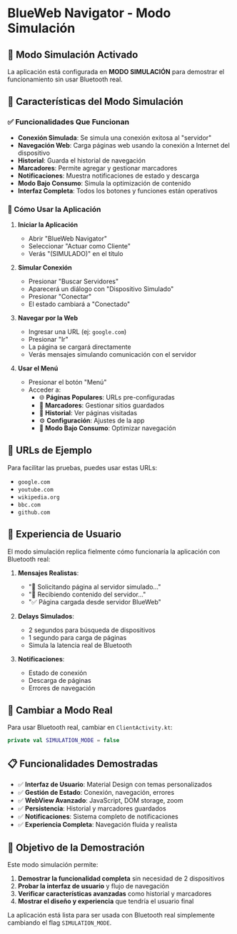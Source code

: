 # BlueWeb Navigator - Modo Simulación

## 🔄 Modo Simulación Activado

La aplicación está configurada en **MODO SIMULACIÓN** para demostrar el funcionamiento sin usar Bluetooth real.

## 📱 Características del Modo Simulación

### ✅ Funcionalidades Que Funcionan
- **Conexión Simulada**: Se simula una conexión exitosa al "servidor"
- **Navegación Web**: Carga páginas web usando la conexión a Internet del dispositivo
- **Historial**: Guarda el historial de navegación
- **Marcadores**: Permite agregar y gestionar marcadores
- **Notificaciones**: Muestra notificaciones de estado y descarga
- **Modo Bajo Consumo**: Simula la optimización de contenido
- **Interfaz Completa**: Todos los botones y funciones están operativos

### 🎯 Cómo Usar la Aplicación

1. **Iniciar la Aplicación**
   - Abrir "BlueWeb Navigator"
   - Seleccionar "Actuar como Cliente"
   - Verás "(SIMULADO)" en el título

2. **Simular Conexión**
   - Presionar "Buscar Servidores"
   - Aparecerá un diálogo con "Dispositivo Simulado"
   - Presionar "Conectar"
   - El estado cambiará a "Conectado"

3. **Navegar por la Web**
   - Ingresar una URL (ej: `google.com`)
   - Presionar "Ir"
   - La página se cargará directamente
   - Verás mensajes simulando comunicación con el servidor

4. **Usar el Menú**
   - Presionar el botón "Menú"
   - Acceder a:
     - 🌐 **Páginas Populares**: URLs pre-configuradas
     - 📖 **Marcadores**: Gestionar sitios guardados
     - 📜 **Historial**: Ver páginas visitadas
     - ⚙️ **Configuración**: Ajustes de la app
     - 🔋 **Modo Bajo Consumo**: Optimizar navegación

## 🔧 URLs de Ejemplo

Para facilitar las pruebas, puedes usar estas URLs:
- `google.com`
- `youtube.com`
- `wikipedia.org`
- `bbc.com`
- `github.com`

## 🚀 Experiencia de Usuario

El modo simulación replica fielmente cómo funcionaría la aplicación con Bluetooth real:

1. **Mensajes Realistas**: 
   - "🔄 Solicitando página al servidor simulado..."
   - "📡 Recibiendo contenido del servidor..."
   - "✅ Página cargada desde servidor BlueWeb"

2. **Delays Simulados**: 
   - 2 segundos para búsqueda de dispositivos
   - 1 segundo para carga de páginas
   - Simula la latencia real de Bluetooth

3. **Notificaciones**: 
   - Estado de conexión
   - Descarga de páginas
   - Errores de navegación

## 🔄 Cambiar a Modo Real

Para usar Bluetooth real, cambiar en `ClientActivity.kt`:
```kotlin
private val SIMULATION_MODE = false
```

## 📋 Funcionalidades Demostradas

- ✅ **Interfaz de Usuario**: Material Design con temas personalizados
- ✅ **Gestión de Estado**: Conexión, navegación, errores
- ✅ **WebView Avanzado**: JavaScript, DOM storage, zoom
- ✅ **Persistencia**: Historial y marcadores guardados
- ✅ **Notificaciones**: Sistema completo de notificaciones
- ✅ **Experiencia Completa**: Navegación fluida y realista

## 🎯 Objetivo de la Demostración

Este modo simulación permite:
1. **Demostrar la funcionalidad completa** sin necesidad de 2 dispositivos
2. **Probar la interfaz de usuario** y flujo de navegación
3. **Verificar características avanzadas** como historial y marcadores
4. **Mostrar el diseño y experiencia** que tendría el usuario final

La aplicación está lista para ser usada con Bluetooth real simplemente cambiando el flag `SIMULATION_MODE`.
